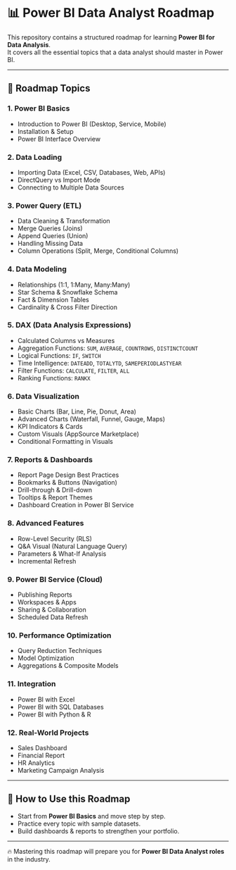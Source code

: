 # 📊 Power BI Data Analyst Roadmap  

This repository contains a structured roadmap for learning **Power BI for Data Analysis**.  
It covers all the essential topics that a data analyst should master in Power BI.  

---

## 🚀 Roadmap Topics  

### 1. Power BI Basics  
- Introduction to Power BI (Desktop, Service, Mobile)  
- Installation & Setup  
- Power BI Interface Overview  

### 2. Data Loading  
- Importing Data (Excel, CSV, Databases, Web, APIs)  
- DirectQuery vs Import Mode  
- Connecting to Multiple Data Sources  

### 3. Power Query (ETL)  
- Data Cleaning & Transformation  
- Merge Queries (Joins)  
- Append Queries (Union)  
- Handling Missing Data  
- Column Operations (Split, Merge, Conditional Columns)  

### 4. Data Modeling  
- Relationships (1:1, 1:Many, Many:Many)  
- Star Schema & Snowflake Schema  
- Fact & Dimension Tables  
- Cardinality & Cross Filter Direction  

### 5. DAX (Data Analysis Expressions)  
- Calculated Columns vs Measures  
- Aggregation Functions: `SUM`, `AVERAGE`, `COUNTROWS`, `DISTINCTCOUNT`  
- Logical Functions: `IF`, `SWITCH`  
- Time Intelligence: `DATEADD`, `TOTALYTD`, `SAMEPERIODLASTYEAR`  
- Filter Functions: `CALCULATE`, `FILTER`, `ALL`  
- Ranking Functions: `RANKX`  

### 6. Data Visualization  
- Basic Charts (Bar, Line, Pie, Donut, Area)  
- Advanced Charts (Waterfall, Funnel, Gauge, Maps)  
- KPI Indicators & Cards  
- Custom Visuals (AppSource Marketplace)  
- Conditional Formatting in Visuals  

### 7. Reports & Dashboards  
- Report Page Design Best Practices  
- Bookmarks & Buttons (Navigation)  
- Drill-through & Drill-down  
- Tooltips & Report Themes  
- Dashboard Creation in Power BI Service  

### 8. Advanced Features  
- Row-Level Security (RLS)  
- Q&A Visual (Natural Language Query)  
- Parameters & What-If Analysis  
- Incremental Refresh  

### 9. Power BI Service (Cloud)  
- Publishing Reports  
- Workspaces & Apps  
- Sharing & Collaboration  
- Scheduled Data Refresh  

### 10. Performance Optimization  
- Query Reduction Techniques  
- Model Optimization  
- Aggregations & Composite Models  

### 11. Integration  
- Power BI with Excel  
- Power BI with SQL Databases  
- Power BI with Python & R  

### 12. Real-World Projects  
- Sales Dashboard  
- Financial Report  
- HR Analytics  
- Marketing Campaign Analysis  

---

## 📌 How to Use this Roadmap  
- Start from **Power BI Basics** and move step by step.  
- Practice every topic with sample datasets.  
- Build dashboards & reports to strengthen your portfolio.  

---

🔥 Mastering this roadmap will prepare you for **Power BI Data Analyst roles** in the industry.  
